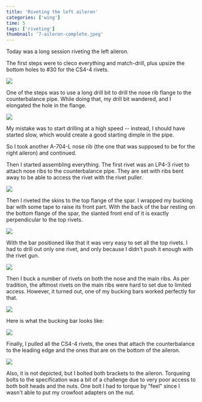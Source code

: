 ```yaml
---
title: 'Riveting the left aileron'
categories: ['wing']
time: 5
tags: ['riveting']
thumbnail: '7-aileron-complete.jpeg'
---
```


Today was a long session riveting the left aileron.

<!-- more -->

The first steps were to cleco everything and match-drill, plus upsize the bottom holes to #30 for the CS4-4 rivets.

![](./0-skins-clecoed.jpeg)

One of the steps was to use a long drill bit to drill the nose rib flange to the counterbalance pipe. While doing that, my drill bit wandered, and I elongated the hole in the flange.

![](./1-elongated-hole.jpeg)

My mistake was to start drilling at a high speed -- instead, I should have started slow, which would create a good starting dimple in the pipe.

So I took another A-704-L nose rib (the one that was supposed to be for the right aileron) and continued.

Then I started assembling everything. The first rivet was an LP4-3 rivet to attach nose ribs to the counterbalance pipe. They are set with ribs bent away to be able to access the rivet with the rivet puller.

![](./2-riveting-the-counterbalance.jpeg)

Then I riveted the skins to the top flange of the spar. I wrapped my bucking bar with some tape to raise its front part. With the back of the bar resting on the bottom flange of the spar, the slanted front end of it is exactly perpendicular to the top rivets. 

![](./3-bucking-bar.jpeg)

With the bar positioned like that it was very easy to set all the top rivets. I had to drill out only one rivet, and only because I didn't push it enough with the rivet gun.

![](./4-top-riveted.jpeg)

Then I buck a number of rivets on both the nose and the main ribs. As per tradition, the aftmost rivets on the main ribs were hard to set due to limited access. However, it turned out, one of my bucking bars worked perfectly for that.

![](./5-riveting-aft-rivets.jpeg)

Here is what the bucking bar looks like:

![](./6-bucking-bar.jpeg)

Finally, I pulled all the CS4-4 rivets, the ones that attach the counterbalance to the leading edge and the ones that are on the bottom of the aileron.

![](./7-aileron-complete.jpeg)

Also, it is not depicted, but I bolted both brackets to the aileron. Torqueing bolts to the specification was a bit of a challenge due to very poor access to both bolt heads and the nuts. One bolt I had to torque by "feel" since I wasn't able to put my crowfoot adapters on the nut.
